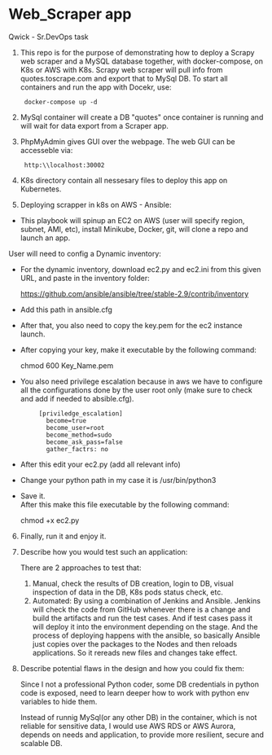 # Web_Scraper app
Qwick - Sr.DevOps task

1. This repo is for the purpose of demonstrating how to deploy a Scrapy web scraper and a MySQL database together, with docker-compose, on K8s or AWS with K8s.
   Scrapy web scraper will pull info from quotes.toscrape.com and export that to MySql DB. 
   To start all containers and run the app with Docekr, use:

        docker-compose up -d

2. MySql container will create a DB "quotes" once container is running and will wait for data export from a Scraper app. 
3. PhpMyAdmin gives GUI over the webpage. The web GUI can be accesseble via: 

        http:\\localhost:30002


4. K8s directory contain all nessesary files to deploy this app on Kubernetes.

5.  Deploying scrapper in k8s on AWS - Ansible: 
  - This playbook will spinup an EC2 on AWS (user will specify region, subnet, AMI, etc), install Minikube, Docker, git, will clone a repo and launch an app.

  User will need to config a Dynamic inventory: 
   - For the dynamic inventory, download ec2.py and ec2.ini from this given URL, and paste in the inventory folder:
                      
        https://github.com/ansible/ansible/tree/stable-2.9/contrib/inventory

   - Add this path in ansible.cfg    
   - After that, you also need to copy the key.pem for the ec2 instance launch.
   - After copying your key, make it executable by the following command:
                   
        chmod 600 Key_Name.pem  

   - You also need privilege escalation because in aws we have to configure all the configurations done by the user root only 
       (make sure to check and add if needed to absible.cfg).

              [priviledge_escalation]                             
                become=true
                become_user=root
                become_method=sudo
                become_ask_pass=false
                gather_factrs: no

   -  After this edit your ec2.py (add all relevant info)
   -  Change your python path in my case it is /usr/bin/python3  
   - Save it.     
   After this make this file executable by the following command:
                  
        chmod +x ec2.py    

6. Finally, run it and enjoy it. 


7. Describe how you would test such an application: 
 
    There are 2 approaches to test that: 
     1. Manual, check the results of DB creation, login to DB, visual inspection of data in the DB, K8s pods status check, etc. 
     2. Automated:
        By using a combination of Jenkins and Ansible. Jenkins will check the code from GitHub whenever there is a change and build the artifacts and run the test cases. And if test cases pass it will deploy it into the environment depending on the stage. And the process of deploying happens with the ansible, so basically Ansible just copies over the packages to the Nodes and then reloads applications. So it rereads new files and changes take effect.
  

8. Describe potential flaws in the design and how you could fix them:

   Since I not a professional Python coder, some DB credentials in python code is exposed, need to learn deeper how to work with python env variables to hide them. 

   Instead of runnig MySql(or any other DB) in the container, which is not reliable for sensitive data, I would use AWS RDS or AWS Aurora, depends on needs and application, to provide more resilient, secure and scalable DB. 



   




